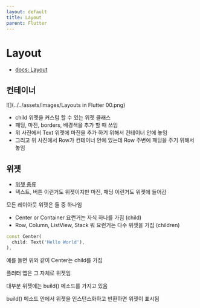 ```yaml
---
layout: default
title: Layout
parent: Flutter
---
```


# Layout

- [docs: Layout](https://docs.flutter.dev/development/ui/layout)

## 컨테이너

![](../../assets/images/Layouts in Flutter 00.png)
 
- child 위젯을 커스텀 할 수 있는 위젯 클래스
- 패딩, 마진, borders, 배경색을 추가 할 때 쓰임
- 위 사진에서 Text 위젯에 마진을 추가 하기 위해서 컨테이너 안에 놓임
- 그리고 위 사진에서 Row가 컨테이너 안에 있는데 Row 주변에 패딩을 주기 위해서 놓임

## 위젯
- [위젯 종류](https://docs.flutter.dev/development/ui/widgets/layout)
- 텍스트, 버튼 이런거도 위젯이지만 마진, 패딩 이런거도 위젯에 들어감

모든 레이아웃 위젯은 둘 중 하나임
- Center or Container 요런거는 자식 하나를 가짐 (child)
- Row, Column, ListView, Stack 뭐 요런거는 다수 위젯을 가짐 (children)

```dart
const Center(
  child: Text('Hello World'),
),
```

예를 들면 위와 같이 Center는 child를 가짐

플러터 앱은 그 자체로 위젯임

대부분 위젯에는 build() 메소드를 가지고 있음

build() 메소드 안에서 위젯을 인스턴스화하고 반환하면 위젯이 표시됨






